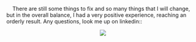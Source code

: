 
</br></br>
<p>&nbsp; &nbsp; There are still some things to fix and so many things that I will change, but in the overall balance, I had a very positive experience, reaching an orderly result. Any questions, look me up on linkedin::</p>
<p align="center"><a href="https://www.linkedin.com/in/sahithakuthota"><img src="https://img.shields.io/badge/-LinkedIn-blue?style=for-the-badge&logo=Linkedin&logoColor=white"/></a>
 

